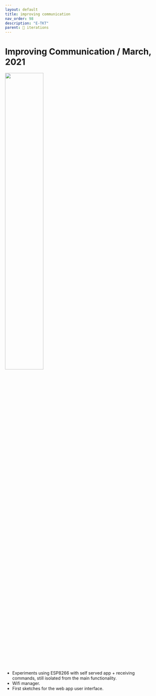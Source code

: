 ```yaml
---
layout: default
title: improving communication
nav_order: 98
description: "E-TKT"
parent: 🧬 iterations
---
```


# **Improving Communication** / March, 2021

<img src="https://user-images.githubusercontent.com/15098003/171271137-047c1efe-4b0d-4ffa-89ae-fdf83de84ba9.jpg" width="50%">
 
- Experiments using ESP8266 with self served app + receiving commands, still isolated from the main functionality.
- Wifi manager.
- First sketches for the web app user interface.
